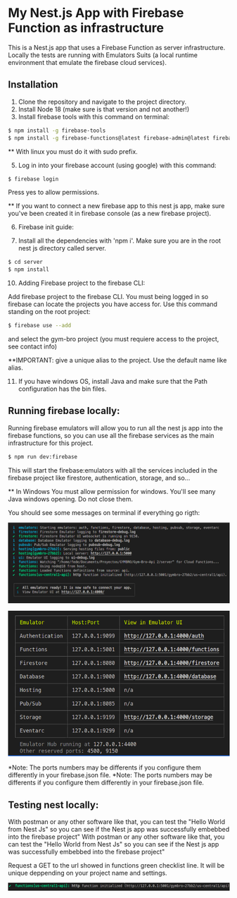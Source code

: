 # My Nest.js App with Firebase Function as infrastructure

This is a Nest.js app that uses a Firebase Function as server infrastructure. Locally the tests are running with Emulators Suits (a local runtime environment that emulate the firebase cloud services).

## Installation

1. Clone the repository and navigate to the project directory.
2. Install Node 18 (make sure is that version and not another!)
3. Install firebase tools with this command on terminal:

```bash
$ npm install -g firebase-tools
$ npm install -g firebase-functions@latest firebase-admin@latest firebase@latest
```

\*\* With linux you must do it with sudo prefix.

5. Log in into your firebase account (using google) with this command:

```bash
$ firebase login
```

Press yes to allow permissions.

\*\* If you want to connect a new firebase app to this nest js app, make sure you've been created it in firebase console (as a new firebase project).

6. Firebase init guide:

7. Install all the dependencies with 'npm i'. Make sure you are in the root nest js directory called server.

```bash
$ cd server
$ npm install
```

10. Adding Firebase project to the firebase CLI:

Add firebase project to the firebase CLI. You must being logged in so firebase can locate the projects you have access for. Use this command standing on the root project:

```bash
$ firebase use --add
```

and select the gym-bro project (you must requiere access to the project, see contact info)

\**IMPORTANT: give a unique alias to the project. Use the default name like alias.

11. If you have windows OS, install Java and make sure that the Path configuration has the bin files.

## Running firebase locally:

Running firebase emulators will allow you to run all the nest js app into the firebase functions, so you can use all the firebase services as the main infrastructure for this project.

```bash
$ npm run dev:firebase
```

This will start the firebase:emulators with all the services included in the firebase project like firestore, authentication, storage, and so...

\*\* In Windows You must allow permission for windows. You'll see many Java windows opening. Do not close them.

You should see some messages on terminal if everything go rigth:

![1](images/1.png)

![2](images/2.png)

\*Note: The ports numbers may be differents if you configure them differently in your firebase.json file.
\*Note: The ports numbers may be differents if you configure them differently in your firebase.json file.

## Testing nest locally:

With postman or any other software like that, you can test the "Hello World from Nest Js" so you can see if the Nest js app was successfully embebbed into the firebase project"
With postman or any other software like that, you can test the "Hello World from Nest Js" so you can see if the Nest js app was successfully embebbed into the firebase project"

Request a GET to the url showed in functions green checklist line. It will be unique deppending on your project name and settings.

![3](images/3.png)
